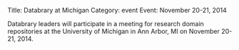 Title: Databrary at Michigan
Category: event
Event: November 20-21, 2014

Databrary leaders will participate in a meeting for research domain repositories at the University of Michigan in Ann Arbor, MI on November 20-21, 2014.
